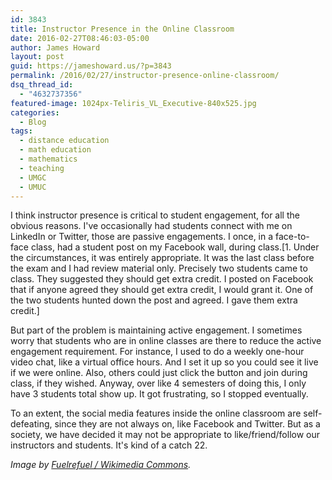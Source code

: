 ```yaml
---
id: 3843
title: Instructor Presence in the Online Classroom
date: 2016-02-27T08:46:03-05:00
author: James Howard
layout: post
guid: https://jameshoward.us/?p=3843
permalink: /2016/02/27/instructor-presence-online-classroom/
dsq_thread_id:
  - "4632737356"
featured-image: 1024px-Teliris_VL_Executive-840x525.jpg
categories:
  - Blog
tags:
  - distance education
  - math education
  - mathematics
  - teaching
  - UMGC
  - UMUC
---
```

I think instructor presence is critical to student engagement, for all the obvious reasons.  I've occasionally had students connect with me on LinkedIn or Twitter, those are passive engagements.  I once, in a face-to-face class, had a student post on my Facebook wall, during class.[1.  Under the circumstances, it was entirely appropriate.  It was the last class before the exam and I had review material only.  Precisely two students came to class.  They suggested they should get extra credit.  I posted on Facebook that if anyone agreed they should get extra credit, I would grant it.  One of the two students hunted down the post and agreed.  I gave them extra credit.]

But part of the problem is maintaining active engagement.  I sometimes worry that students who are in online classes are there to reduce the active engagement requirement.  For instance, I used to do a weekly one-hour video chat, like a virtual office hours.  And I set it up so you could see it live if we were online.  Also, others could just click the button and join during class, if they wished.  Anyway, over like 4 semesters of doing this, I only have 3 students total show up.  It got frustrating, so I stopped eventually.

To an extent, the social media features inside the online classroom are self-defeating, since they are not always on, like Facebook and Twitter.  But as a society, we have decided it may not be appropriate to like/friend/follow our instructors and students.  It's kind of a catch 22.

_Image by [Fuelrefuel / Wikimedia Commons](https://commons.wikimedia.org/wiki/File:Teliris_VL_Executive.jpg)._
